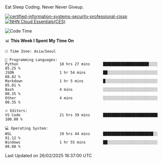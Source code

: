 Eat Sleep Coding.
Never Never Giveup.

[![certified-information-systems-security-professional-cissp](https://user-images.githubusercontent.com/44606727/157613689-acd84ec6-5f8f-4e79-89d9-a8d51f033634.png)](https://www.credly.com/badges/f394a010-85a0-450b-9136-8043af01d71c/public_url)
[![NHN Cloud Essentials(CES)](https://github.com/user-attachments/assets/61309e54-9eee-4b3e-b966-598594ed10dc)](https://edu.nhncloud.com/api/certification/v1/certifications/FQGLGQ9R8WCI8JCDDTOS)

<!--START_SECTION:waka-->

![Code Time](http://img.shields.io/badge/Code%20Time-3%2C919%20hrs%2029%20mins-blue)

📊 **This Week I Spent My Time On** 

```text
🕑︎ Time Zone: Asia/Seoul

💬 Programming Languages: 
Python                   18 hrs 27 mins      █████████████████████░░░░   85.25 % 
JSON                     1 hr 54 mins        ██░░░░░░░░░░░░░░░░░░░░░░░   08.82 % 
Markdown                 1 hr 5 mins         █░░░░░░░░░░░░░░░░░░░░░░░░   05.01 % 
Bash                     4 mins              ░░░░░░░░░░░░░░░░░░░░░░░░░   00.35 % 
Other                    4 mins              ░░░░░░░░░░░░░░░░░░░░░░░░░   00.35 % 

🔥 Editors: 
VS Code                  21 hrs 39 mins      █████████████████████████   100.00 % 

💻 Operating System: 
WSL                      19 hrs 44 mins      ███████████████████████░░   91.12 % 
Windows                  1 hr 55 mins        ██░░░░░░░░░░░░░░░░░░░░░░░   08.88 % 
```


 Last Updated on 26/02/2025 18:37:00 UTC
<!--END_SECTION:waka-->
